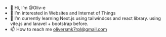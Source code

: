 - 👋 Hi, I’m @Oliv-e
- 👀 I’m interested in Websites and Internet of Things
- 🌱 I’m currently learning Next.js using tailwindcss and react library. using vite.js and laravel + bootstrap before.
- 📫 How to reach me oliversmk7rpl@gmail.com

<!---
Oliv-e/Oliv-e is a ✨ special ✨ repository because its `README.md` (this file) appears on your GitHub profile.
You can click the Preview link to take a look at your changes.
--->
